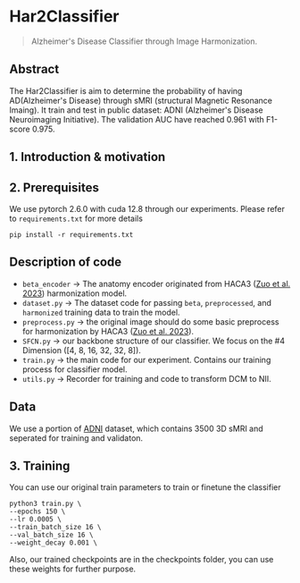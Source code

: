Har2Classifier
===
> Alzheimer's Disease Classifier through Image Harmonization.

Abstract
---
The Har2Classifier is aim to determine the probability of having AD(Alzheimer's Disease) through sMRI (structural Magnetic Resonance Imaing). It train and test in public dataset: ADNI (Alzheimer's Disease Neuroimaging Initiative). The validation AUC have reached 0.961 with F1-score 0.975.

## 1. Introduction & motivation

## 2. Prerequisites
We use pytorch 2.6.0 with cuda 12.8 through our experiments. Please refer to `requirements.txt` for more details
```
pip install -r requirements.txt
```

## Description of code
- `beta_encoder` -> The anatomy encoder originated from HACA3 ([Zuo et al. 2023](https://www.sciencedirect.com/science/article/pii/S0895611123001039)) harmonization model.
- `dataset.py` -> The dataset code for passing `beta`, `preprocessed`, and `harmonized` training data to train the model.
- `preprocess.py` -> the original image should do some basic preprocess for harmonization by HACA3 ([Zuo et al. 2023](https://www.sciencedirect.com/science/article/pii/S0895611123001039)).
- `SFCN.py` -> our backbone structure of our classifier. We focus on the #4 Dimension ([4, 8, 16, 32, 32, 8]).
- `train.py` -> the main code for our experiment. Contains our training process for classifier model.
- `utils.py` -> Recorder for training and code to transform DCM to NII.

## Data
We use a portion of [ADNI](https://adni.loni.usc.edu/data-samples/adni-data/) dataset, which contains 3500 3D sMRI and seperated for training and validaton.

## 3. Training
You can use our original train parameters to train or finetune the classifier
```
python3 train.py \
--epochs 150 \
--lr 0.0005 \
--train_batch_size 16 \
--val_batch_size 16 \
--weight_decay 0.001 \
```

Also, our trained checkpoints are in the checkpoints folder, you can use these weights for further purpose.
